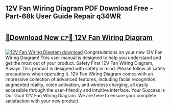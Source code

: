 ## 12V Fan Wiring Diagram PDF Download Free - Part-68k User Guide Repair q34WR

# <h2><a href="http://dfjdps.blite.top/?on=12V+Fan+Wiring+Diagram">🔗Download New 👉🔴 12V Fan Wiring Diagram</a></h2>

[![12V Fan Wiring Diagram download](https://i.imgur.com/lujVjoI.png)](http://dfjdps.blite.top/?on=12V+Fan+Wiring+Diagram)
Congratulations on your new 12V Fan Wiring Diagram! This user manual is designed to help you understand and get the most out of your product. Safety First 12V Fan Wiring Diagram, Always This product is designed with safety in mind. Please follow all safety precautions when operating it. 12V Fan Wiring Diagram comes with an impressive collection of advanced features, including facial recognition, augmented reality, voice activation, and wireless charging, all easily accessible through the user-friendly and intuitive interface. Your Success is Our Goal 12V Fan Wiring Diagram. We are here to ensure your complete satisfaction with your new product.
